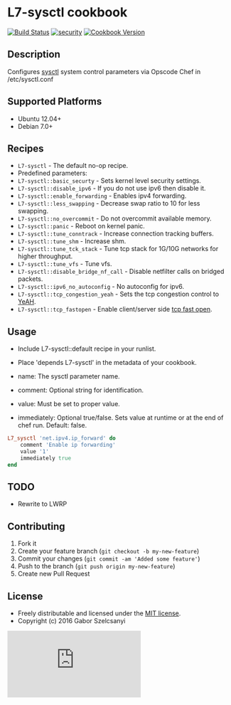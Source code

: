 # L7-sysctl cookbook
[![Build Status](https://travis-ci.org/szelcsanyi/chef-sysctl.svg?branch=master)](https://travis-ci.org/szelcsanyi/chef-sysctl)
[![security](https://hakiri.io/github/szelcsanyi/chef-sysctl/master.svg)](https://hakiri.io/github/szelcsanyi/chef-sysctl/master)
[![Cookbook Version](https://img.shields.io/cookbook/v/L7-sysctl.svg?style=flat)](https://supermarket.chef.io/cookbooks/L7-sysctl)

## Description

Configures [sysctl](http://en.wikipedia.org/wiki/Sysctl) system control parameters via Opscode Chef in /etc/sysctl.conf

## Supported Platforms

* Ubuntu 12.04+
* Debian 7.0+

## Recipes

* `L7-sysctl` - The default no-op recipe.
* Predefined parameters:
* `L7-sysctl::basic_securty` - Sets kernel level security settings.
* `L7-sysctl::disable_ipv6` - If you do not use ipv6 then disable it.
* `L7-sysctl::enable_forwarding` - Enables ipv4 forwarding.
* `L7-sysctl::less_swapping` - Decrease swap ratio to 10 for less swapping.
* `L7-sysctl::no_overcommit` - Do not overcommit available memory.
* `L7-sysctl::panic` - Reboot on kernel panic.
* `L7-sysctl::tune_conntrack` - Increase connection tracking buffers.
* `L7-sysctl::tune_shm` - Increase shm.
* `L7-sysctl::tune_tck_stack` - Tune tcp stack for 1G/10G networks for higher throughput.
* `L7-sysctl::tune_vfs` - Tune vfs.
* `L7-sysctl::disable_bridge_nf_call` - Disable netfilter calls on bridged packets.
* `L7-sysctl::ipv6_no_autoconfig` - No autoconfig for ipv6.
* `L7-sysctl::tcp_congestion_yeah` - Sets the tcp congestion control to [YeAH](http://infocom.uniroma1.it/~vacirca/yeah/yeah.pdf).
* `L7-sysctl::tcp_fastopen` - Enable client/server side [tcp fast open](https://datatracker.ietf.org/doc/rfc7413/).

## Usage
* Include L7-sysctl::default recipe in your runlist.
* Place 'depends L7-sysctl' in the metadata of your cookbook.

* name: The sysctl parameter name.
* comment: Optional string for identification.
* value: Must be set to proper value.
* immediately: Optional true/false. Sets value at runtime or at the end of chef run. Default: false.

```ruby
L7_sysctl 'net.ipv4.ip_forward' do
	comment 'Enable ip forwarding'
	value '1'
	immediately true
end
```

## TODO

* Rewrite to LWRP

## Contributing

1. Fork it
2. Create your feature branch (`git checkout -b my-new-feature`)
3. Commit your changes (`git commit -am 'Added some feature'`)
4. Push to the branch (`git push origin my-new-feature`)
5. Create new Pull Request

## License

* Freely distributable and licensed under the [MIT license](http://szelcsanyi.mit-license.org/2016/license.html).
* Copyright (c) 2016 Gabor Szelcsanyi

[![image](https://ga-beacon.appspot.com/UA-56493884-1/chef-sysctl/README.md)](https://github.com/szelcsanyi/chef-sysctl)
